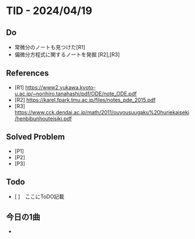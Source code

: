 # TID - 2024/04/19
<!--
## Learnings
- 
- 
-->


## Do
- 常微分のノートも見つけた[R1]
- 偏微分方程式に関するノートを発掘 [R2],[R3]



<!--
## Reflections & Insights
- 
- 
-->

<!--
## Plans for Tomorrow
- 
- 
-->

## References
- [R1] https://www2.yukawa.kyoto-u.ac.jp/~norihiro.tanahashi/pdf/ODE/note_ODE.pdf
- [R2] https://karel.fpark.tmu.ac.jp/files/notes_pde_2015.pdf
- [R3] https://www.cck.dendai.ac.jp/math/2011/ouyousuugaku%20huriekaiseki/henbibunhouteisiki.pdf

## Solved Problem
- [P1] 
- [P2] 
- [P3] 


## Todo
- [ ]　ここにToDO記載

## 今日の1曲
- 
